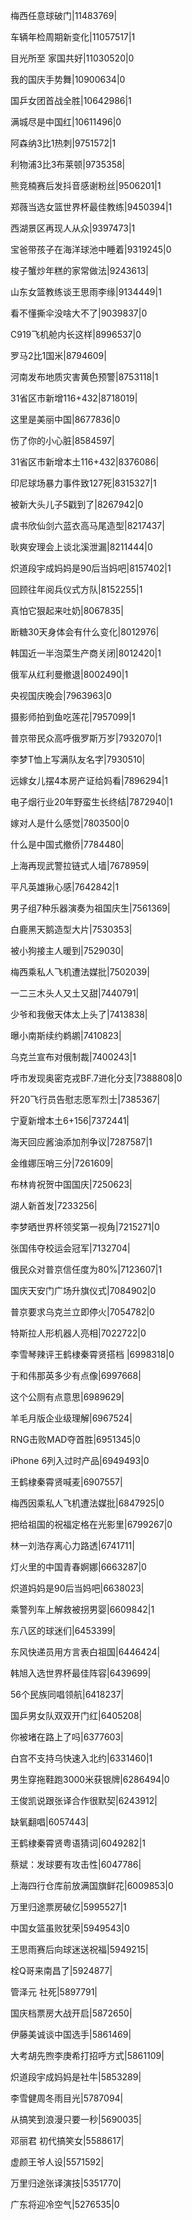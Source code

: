 梅西任意球破门|11483769|

车辆年检周期新变化|11057517|1

目光所至 家国共好|11030520|0

我的国庆手势舞|10900634|0

国乒女团首战全胜|10642986|1

满城尽是中国红|10611496|0

阿森纳3比1热刺|9751572|1

利物浦3比3布莱顿|9735358|

熊竞楠赛后发抖音感谢粉丝|9506201|1

郑薇当选女篮世界杯最佳教练|9450394|1

西湖景区再现人从众|9397473|1

宝爸带孩子在海洋球池中睡着|9319245|0

梭子蟹炒年糕的家常做法|9243613|

山东女篮教练谈王思雨李缘|9134449|1

看不懂撕伞没啥大不了|9039837|0

C919飞机舱内长这样|8996537|0

罗马2比1国米|8794609|

河南发布地质灾害黄色预警|8753118|1

31省区市新增116+432|8718019|

这里是美丽中国|8677836|0

伤了你的小心脏|8584597|

31省区市新增本土116+432|8376086|

印尼球场暴力事件致127死|8315327|1

被新大头儿子5戳到了|8267942|0

虞书欣仙剑六蓝衣高马尾造型|8217437|

耿爽安理会上谈北溪泄漏|8211444|0

炽道段宇成妈妈是90后当妈吧|8157402|1

回顾往年阅兵仪式方队|8152255|1

真怕它狠起来吐奶|8067835|

断糖30天身体会有什么变化|8012976|

韩国近一半泡菜生产商关闭|8012420|1

俄军从红利曼撤退|8002490|1

央视国庆晚会|7963963|0

摄影师拍到鱼吃莲花|7957099|1

普京带民众高呼俄罗斯万岁|7932070|1

李梦T恤上写满队友名字|7930510|

远嫁女儿摆4本房产证给妈看|7896294|1

电子烟行业20年野蛮生长终结|7872940|1

嫁对人是什么感觉|7803500|0

什么是中国式撤侨|7784480|

上海再现武警拉链式人墙|7678959|

平凡英雄揪心感|7642842|1

男子组7种乐器演奏为祖国庆生|7561369|

白鹿黑天鹅造型大片|7530353|

被小狗接主人暖到|7529030|

梅西乘私人飞机遭法媒批|7502039|

一二三木头人又土又甜|7440791|

少爷和我傲天体太上头了|7413838|

曝小南斯续约鹈鹕|7410823|

乌克兰宣布对俄制裁|7400243|1

呼市发现奥密克戎BF.7进化分支|7388808|0

歼20飞行员告慰志愿军烈士|7385367|

宁夏新增本土6+156|7372441|

海天回应酱油添加剂争议|7287587|1

金维娜压哨三分|7261609|

布林肯祝贺中国国庆|7250623|

湖人新首发|7233256|

李梦晒世界杯领奖第一视角|7215271|0

张国伟夺校运会冠军|7132704|

俄民众对普京信任度为80%|7123607|1

国庆天安门广场升旗仪式|7084902|0

普京要求乌克兰立即停火|7054782|0

特斯拉人形机器人亮相|7022722|0

李雪琴辣评王鹤棣秦霄贤搭档 ​​​​|6998318|0

于和伟那英多少有点像|6997668|

这个公厕有点意思|6989629|

羊毛月版企业级理解|6967524|

RNG击败MAD夺首胜|6951345|0

iPhone 6列入过时产品|6949493|0

王鹤棣秦霄贤喊麦|6907557|

梅西因乘私人飞机遭法媒批|6847925|0

把给祖国的祝福定格在光影里|6799267|0

林一刘浩存离心力路透|6741711|

灯火里的中国青春婀娜|6663287|0

炽道妈妈是90后当妈吧|6638023|

乘警列车上解救被拐男婴|6609842|1

东八区的球迷们|6453399|

东风快递员用方言表白祖国|6446424|

韩旭入选世界杯最佳阵容|6439699|

56个民族同唱领航|6418237|

国乒男女队双双开门红|6405208|

你被堵在路上了吗|6377603|

白宫不支持乌快速入北约|6331460|1

男生穿拖鞋跑3000米获银牌|6286494|0

王俊凯说跟张译合作很默契|6243912|

缺氧翻唱|6057443|

王鹤棣秦霄贤粤语猜词|6049282|1

蔡斌：发球要有攻击性|6047786|

上海四行仓库前放满国旗鲜花|6009853|0

万里归途票房破亿|5995527|1

中国女篮虽败犹荣|5949543|0

王思雨赛后向球迷送祝福|5949215|

栓Q哥来南昌了|5924877|

管泽元 社死|5897791|

国庆档票房大战开启|5872650|

伊藤美诚谈中国选手|5861469|

大考胡先煦李庚希打招呼方式|5861109|

炽道段宇成妈妈是社牛|5853289|

李雪健周冬雨目光|5787094|

从搞笑到浪漫只要一秒|5690035|

邓丽君 初代搞笑女|5588617|

虚颜王爷人设|5571592|

万里归途张译演技|5351770|

广东将迎冷空气|5276535|0

